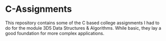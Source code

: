 # C-Assignments

This repository contains some of the C based college assignments I had to do for the module 3D5 Data Structures & Algorithms. While basic, they lay a good foundation for more complex applications.
